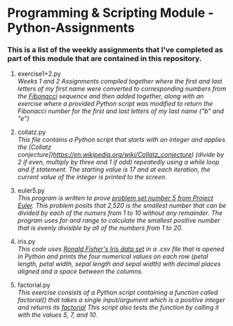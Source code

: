 # Programming & Scripting Module - Python-Assignments

### This is a list of the weekly assignments that I've completed as part of this module that are contained in this repository.

1. exercise1+2.py <br>
*Weeks 1 and 2 Assignments compiled together where the first and last letters of my first name were converted to corresponding numbers from the [Fibonacci](https://en.wikipedia.org/wiki/Fibonacci_number) sequence and then added together, along with an exercise where a provided Python script was modified to return the Fibonacci number for the first and last letters of my last name ("b" and "e")* 

2. collatz.py <br>
*This file contains a Python script that starts with an integer and applies the [Collatz conjecture])https://en.wikipedia.org/wiki/Collatz_conjecture) (divide by 2 if even, multiply by three and 1 if odd) repeatedly using a while loop and if statement. The starting value is 17 and at each iteration, the current value of the integer is printed to the screen.*

3. euler5.py <br>
*This program is written to prove [problem set number 5 from Project Euler](https://projecteuler.net/problem=5). This problem posits that 2,520 is the smallest number that can be divided by each of the numers from 1 to 10 without any remainder. The program uses for and range to calculate the smallest positive number that is evenly divisible by all of the numbers from 1 to 20.*

4. iris.py <br>
*This code uses [Ronald Fisher's Iris data set](https://en.wikipedia.org/wiki/Iris_flower_data_set) in a .csv file that is opened in Python and prints the four numerical values on each row (petal length, petal width, sepal length and sepal width) with decimal places aligned and a space between the columns.*

5. factorial.py <br>
*This exercise consists of a Python script containing a function called factorial() that takes a single input/argument which is a positive integer and returns its [factorial](https://en.wikipedia.org/wiki/Factorial) This script also tests the function by calling it with the values 5, 7, and 10.*
